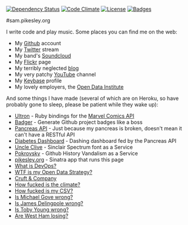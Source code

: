 [![Dependency Status](http://img.shields.io/gemnasium/pikesley/pikesley.org.svg)](https://gemnasium.com/pikesley/pikesley.org)
[![Code Climate](http://img.shields.io/codeclimate/github/pikesley/pikesley.org.svg)](https://codeclimate.com/github/pikesley/pikesley.org)
[![License](http://img.shields.io/:license-mit-blue.svg)](http://pikesley.mit-license.org)
[![Badges](http://img.shields.io/:badges-4/4-ff6799.svg)](https://github.com/pikesley/badger)

#sam.pikesley.org

I write code and play music. Some places you can find me on the web:

* My [Github](https://github.com/pikesley) account
* My [Twitter](https://twitter.com/pikesley) stream
* My band's [Soundcloud](https://soundcloud.com/rawfunkmaharishi)
* My [Flickr](http://www.flickr.com/photos/pikesley/) page
* My terribly neglected [blog](http://org.orgraphone.org/)
* My very patchy [YouTube](https://www.youtube.com/user/pikesley/videos) channel
* My [Keybase](https://keybase.io/pikesley) profile
* My lovely employers, the [Open Data Institute](http://theodi.org/team/sam-pikesley)

And some things I have made (several of which are on Heroku, so have probably gone to sleep, please be patient while they wake up):

* [Ultron](http://pikesley.github.io/ultron/) - Ruby bindings for the [Marvel Comics API](http://developer.marvel.com/docs)
* [Badger](http://badges.github.io/badgerbadgerbadger/) - Generate Github project badges like a boss
* [Pancreas API](http://pancreas-api.herokuapp.com/) - Just because my pancreas is broken, doesn't mean it can't have a RESTful API
* [Diabetes Dashboard](http://pikesley.github.io/diabetes-dashboard/) - Dashing dashboard fed by the Pancreas API
* [Uncle Clive](http://uncleclive.herokuapp.com/) - Sinclair Spectrum font as a Service
* [Pokrovsky](http://pokrovsky.herokuapp.com/) - Github History Vandalism as a Service
* [pikesley.org](https://github.com/pikesley/pikesley.org) - Sinatra app that runs this page
* [What is DevOps?](http://whatisdevops.com/)
* [WTF is my Open Data Strategy?](http://wtfismyopendatastrategy.herokuapp.com/)
* [Cruft & Company](http://cruft.co/)
* [How fucked is the climate?](http://howfuckedistheclimate.com/)
* [How fucked is my CSV?](http://howfuckedismycsv.eu/)
* [Is Michael Gove wrong?](http://ismichaelgovewrong.info/)
* [Is James Delingpole wrong?](http://isjamesdelingpolewrong.info/)
* [Is Toby Young wrong?](http://istobyyoungwrong.info/)
* [Are West Ham losing?](http://arewesthamlosing.herokuapp.com/)
